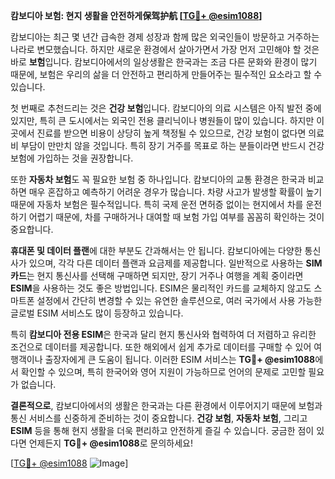**캄보디아 보험: 현지 생활을 안전하게保驾护航 [[TG💪+ @esim1088](https://t.me/s/esim1088)]**

캄보디아는 최근 몇 년간 급속한 경제 성장과 함께 많은 외국인들이 방문하고 거주하는 나라로 변모했습니다. 하지만 새로운 환경에서 살아가면서 가장 먼저 고민해야 할 것은 바로 **보험**입니다. 캄보디아에서의 일상생활은 한국과는 조금 다른 문화와 환경이 많기 때문에, 보험은 우리의 삶을 더 안전하고 편리하게 만들어주는 필수적인 요소라고 할 수 있습니다.

첫 번째로 추천드리는 것은 **건강 보험**입니다. 캄보디아의 의료 시스템은 아직 발전 중에 있지만, 특히 큰 도시에서는 외국인 전용 클리닉이나 병원들이 많이 있습니다. 하지만 이곳에서 진료를 받으면 비용이 상당히 높게 책정될 수 있으므로, 건강 보험이 없다면 의료비 부담이 만만치 않을 것입니다. 특히 장기 거주를 목표로 하는 분들이라면 반드시 건강 보험에 가입하는 것을 권장합니다.

또한 **자동차 보험**도 꼭 필요한 보험 중 하나입니다. 캄보디아의 교통 환경은 한국과 비교하면 매우 혼잡하고 예측하기 어려운 경우가 많습니다. 차량 사고가 발생할 확률이 높기 때문에 자동차 보험은 필수적입니다. 특히 국제 운전 면허증 없이는 현지에서 차를 운전하기 어렵기 때문에, 차를 구매하거나 대여할 때 보험 가입 여부를 꼼꼼히 확인하는 것이 중요합니다.

**휴대폰 및 데이터 플랜**에 대한 부분도 간과해서는 안 됩니다. 캄보디아에는 다양한 통신사가 있으며, 각각 다른 데이터 플랜과 요금제를 제공합니다. 일반적으로 사용하는 **SIM 카드**는 현지 통신사를 선택해 구매하면 되지만, 장기 거주나 여행을 계획 중이라면 **ESIM**을 사용하는 것도 좋은 방법입니다. ESIM은 물리적인 카드를 교체하지 않고도 스마트폰 설정에서 간단히 변경할 수 있는 유연한 솔루션으로, 여러 국가에서 사용 가능한 글로벌 ESIM 서비스도 많이 등장하고 있습니다.

특히 **캄보디아 전용 ESIM**은 한국과 달리 현지 통신사와 협력하여 더 저렴하고 유리한 조건으로 데이터를 제공합니다. 또한 해외에서 쉽게 추가로 데이터를 구매할 수 있어 여행객이나 출장자에게 큰 도움이 됩니다. 이러한 ESIM 서비스는 **TG💪+ @esim1088**에서 확인할 수 있으며, 특히 한국어와 영어 지원이 가능하므로 언어의 문제로 고민할 필요가 없습니다.

**결론적으로**, 캄보디아에서의 생활은 한국과는 다른 환경에서 이루어지기 때문에 보험과 통신 서비스를 신중하게 준비하는 것이 중요합니다. **건강 보험**, **자동차 보험**, 그리고 **ESIM** 등을 통해 현지 생활을 더욱 편리하고 안전하게 즐길 수 있습니다. 궁금한 점이 있다면 언제든지 **TG💪+ @esim1088**로 문의하세요!

[[TG💪+ @esim1088](https://t.me/s/esim1088) ![Image](https://i.postimg.cc/Y0z9fWf4/image.png)]